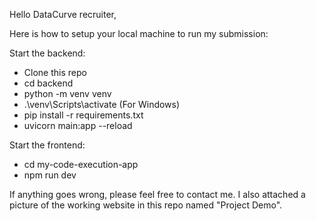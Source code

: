Hello DataCurve recruiter,

Here is how to setup your local machine to run my submission:

Start the backend:
- Clone this repo
- cd backend
- python -m venv venv
- .\venv\Scripts\activate (For Windows)
- pip install -r requirements.txt
- uvicorn main:app --reload

Start the frontend:
- cd my-code-execution-app
- npm run dev

If anything goes wrong, please feel free to contact me. I also attached a picture of the working website in this repo named "Project Demo".
